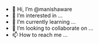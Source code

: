 - 👋 Hi, I’m @manishaware
- 👀 I’m interested in ...
- 🌱 I’m currently learning ...
- 💞️ I’m looking to collaborate on ...
- 📫 How to reach me ...

<!---
manishaware/manishaware is a ✨ special ✨ repository because its `README.md` (this file) appears on your GitHub profile.
You can click the Preview link to take a look at your changes.
--->
